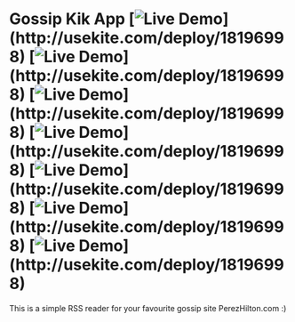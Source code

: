 # Gossip Kik App [![Live Demo](http://usekite.com/live-demo-button.png?)](http://usekite.com/deploy/18196998) [![Live Demo](http://usekite.com/live-demo-button.png?)](http://usekite.com/deploy/18196998) [![Live Demo](http://usekite.com/live-demo-button.png?)](http://usekite.com/deploy/18196998) [![Live Demo](http://usekite.com/live-demo-button.png?)](http://usekite.com/deploy/18196998) [![Live Demo](http://usekite.com/live-demo-button.png?)](http://usekite.com/deploy/18196998) [![Live Demo](http://usekite.com/live-demo-button.png?)](http://usekite.com/deploy/18196998) [![Live Demo](http://usekite.com/live-demo-button.png?)](http://usekite.com/deploy/18196998)

This is a simple RSS reader for your favourite gossip site PerezHilton.com :) 
